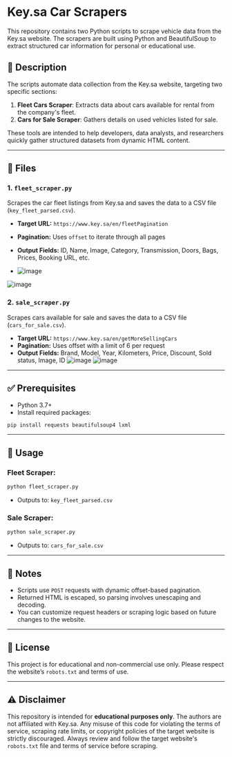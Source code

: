 # Key.sa Car Scrapers

This repository contains two Python scripts to scrape vehicle data from the Key.sa website. The scrapers are built using Python and BeautifulSoup to extract structured car information for personal or educational use.

## 📌 Description

The scripts automate data collection from the Key.sa website, targeting two specific sections:

1. **Fleet Cars Scraper**: Extracts data about cars available for rental from the company's fleet.
2. **Cars for Sale Scraper**: Gathers details on used vehicles listed for sale.

These tools are intended to help developers, data analysts, and researchers quickly gather structured datasets from dynamic HTML content.

---

## 📁 Files

### 1. `fleet_scraper.py`

Scrapes the car fleet listings from Key.sa and saves the data to a CSV file (`key_fleet_parsed.csv`).

* **Target URL:** `https://www.key.sa/en/fleetPagination`
* **Pagination:** Uses `offset` to iterate through all pages
* **Output Fields:** ID, Name, Image, Category, Transmission, Doors, Bags, Prices, Booking URL, etc.

* ![image](https://github.com/user-attachments/assets/f5f9203d-a035-4b57-9c42-44e4ae774455)

![image](https://github.com/user-attachments/assets/f38ffe9b-8577-4ec3-a80d-b43b59dbd136)

### 2. `sale_scraper.py`

Scrapes cars available for sale and saves the data to a CSV file (`cars_for_sale.csv`).

* **Target URL:** `https://www.key.sa/en/getMoreSellingCars`
* **Pagination:** Uses offset with a limit of 6 per request
* **Output Fields:** Brand, Model, Year, Kilometers, Price, Discount, Sold status, Image, ID
![image](https://github.com/user-attachments/assets/53b03159-bff6-4d99-833f-d320d95512c6)
![image](https://github.com/user-attachments/assets/9bf64d56-05e2-4e7c-8ac8-482bdb5706d7)

---

## ✅ Prerequisites

* Python 3.7+
* Install required packages:

```bash
pip install requests beautifulsoup4 lxml
```

---

## 🚀 Usage

### Fleet Scraper:

```bash
python fleet_scraper.py
```

* Outputs to: `key_fleet_parsed.csv`

### Sale Scraper:

```bash
python sale_scraper.py
```

* Outputs to: `cars_for_sale.csv`

---

## 📝 Notes

* Scripts use `POST` requests with dynamic offset-based pagination.
* Returned HTML is escaped, so parsing involves unescaping and decoding.
* You can customize request headers or scraping logic based on future changes to the website.

---

## 📄 License

This project is for educational and non-commercial use only. Please respect the website’s `robots.txt` and terms of use.

---

## ⚠️ Disclaimer

This repository is intended for **educational purposes only**. The authors are not affiliated with Key.sa. Any misuse of this code for violating the terms of service, scraping rate limits, or copyright policies of the target website is strictly discouraged. Always review and follow the target website's `robots.txt` file and terms of service before scraping.
